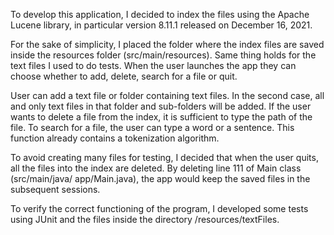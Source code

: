 To develop this application, I decided to index the files using the Apache Lucene library, in particular version 8.11.1 released on December 16, 2021.

For the sake of simplicity, I placed the folder where the index files are saved inside the resources folder (src/main/resources). Same thing holds for the text files I used to do tests.
When the user launches the app they can choose whether to add, delete, search for a file or quit.

User can add a text file or folder containing text files. In the second case, all and only text files in that folder and sub-folders will be added.
If the user wants to delete a file from the index, it is sufficient to type the path of the file.
To search for a file, the user can type a word or a sentence. This function already contains a tokenization algorithm.

To avoid creating many files for testing, I decided that when the user quits, all the files into the index are deleted. By deleting line 111 of Main class (src/main/java/ app/Main.java), the app would keep the saved files in the subsequent sessions.

To verify the correct functioning of the program, I developed some tests using JUnit and the files inside the directory /resources/textFiles.
